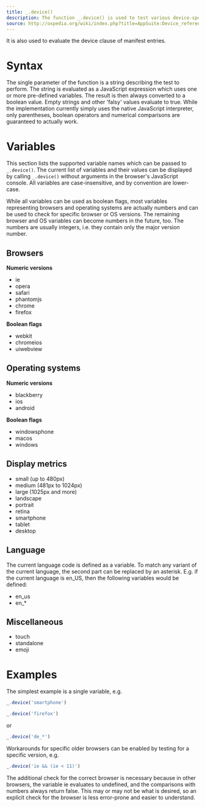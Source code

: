 ```yaml
---
title: _.device()
description: The function _.device() is used to test various device-specific aspects of the runtime environment.
source: http://oxpedia.org/wiki/index.php?title=AppSuite:Device_reference
---
```


It is also used to evaluate the device clause of manifest entries.

# Syntax

The single parameter of the function is a string describing the test to perform. 
The string is evaluated as a JavaScript expression which uses one or more pre-defined variables. 
The result is then always converted to a boolean value. 
Empty strings and other 'falsy' values evaluate to true. 
While the implementation currently simply uses the native JavaScript interpreter, only parentheses, boolean operators and numerical comparisons are guaranteed to actually work.

# Variables

This section lists the supported variable names which can be passed to `_.device()`.
The current list of variables and their values can be displayed by calling `_.device()` without arguments in the browser's JavaScript console.
All variables are case-insensitive, and by convention are lower-case.

While all variables can be used as boolean flags, most variables representing browsers and operating systems are actually numbers and can be used to check for specific browser or OS versions. 
The remaining browser and OS variables can become numbers in the future, too. The numbers are usually integers, i.e. they contain only the major version number.

## Browsers

**Numeric versions**

- ie
- opera
- safari
- phantomjs
- chrome
- firefox

**Boolean flags**

- webkit
- chromeios
- uiwebview

## Operating systems

**Numeric versions**

- blackberry
- ios
- android

**Boolean flags**

- windowsphone
- macos
- windows

## Display metrics

- small (up to 480px)
- medium (481px to 1024px)
- large (1025px and more)
- landscape
- portrait
- retina
- smartphone
- tablet
- desktop

## Language

The current language code is defined as a variable. 
To match any variant of the current language, the second part can be replaced by an asterisk. 
E.g. if the current language is en_US, then the following variables would be defined:

- en_us
- en_*

## Miscellaneous

- touch
- standalone
- emoji

# Examples

The simplest example is a single variable, e.g.

```javascript
_.device('smartphone')
```

```javascript
_.device('firefox')
```

or

```javascript
_.device('de_*')
```

Workarounds for specific older browsers can be enabled by testing for a specific version, e.g.

```javascript
_.device('ie && (ie < 11)')
```

The additional check for the correct browser is necessary because in other browsers, the variable ie evaluates to undefined, and the comparisons with numbers always return false. 
This may or may not be what is desired, so an explicit check for the browser is less error-prone and easier to understand.
